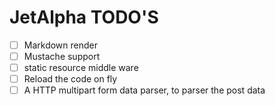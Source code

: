 # JetAlpha TODO'S

* [ ] Markdown render
* [ ] Mustache support
* [ ] static resource middle ware
* [ ] Reload the code on fly
* [ ] A HTTP multipart form data parser, to parser the post data
